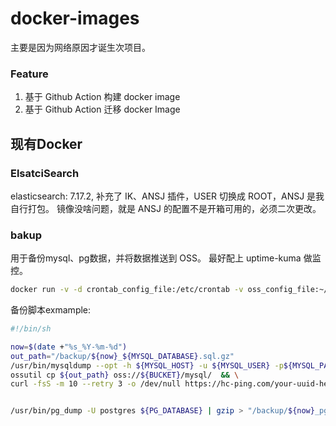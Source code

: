 # docker-images
主要是因为网络原因才诞生次项目。
### Feature

1. 基于 Github Action 构建 docker image
2. 基于 Github Action 迁移 docker Image

## 现有Docker
### ElsatciSearch
elasticsearch: 7.17.2, 补充了 IK、ANSJ 插件，USER 切换成 ROOT，ANSJ 是我自行打包。 镜像没啥问题，就是 ANSJ 的配置不是开箱可用的，必须二次更改。
### bakup
用于备份mysql、pg数据，并将数据推送到 OSS。 最好配上 uptime-kuma 做监控。
```sh
docker run -v -d crontab_config_file:/etc/crontab -v oss_config_file:~/.ossutilconfig -v /tmp:/back bakup:1.0
```
备份脚本exmample:
```sh
#!/bin/sh

now=$(date +"%s_%Y-%m-%d")
out_path="/backup/${now}_${MYSQL_DATABASE}.sql.gz"
/usr/bin/mysqldump --opt -h ${MYSQL_HOST} -u ${MYSQL_USER} -p${MYSQL_PASSWORD} ${MYSQL_DATABASE} | gzip ${out_path}  && \
ossutil cp ${out_path} oss://${BUCKET}/mysql/  && \
curl -fsS -m 10 --retry 3 -o /dev/null https://hc-ping.com/your-uuid-here


/usr/bin/pg_dump -U postgres ${PG_DATABASE} | gzip > "/backup/${now}_pg_${PG_DATABASE}_backup.sql.gz"

```
